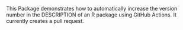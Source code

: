 This Package demonstrates how to automatically increase the version number in the DESCRIPTION of an R package using GitHub Actions. It currently creates a pull request.
